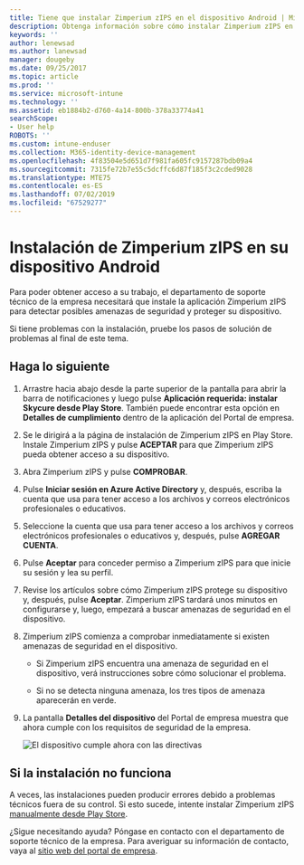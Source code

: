 ```yaml
---
title: Tiene que instalar Zimperium zIPS en el dispositivo Android | Microsoft Docs
description: Obtenga información sobre cómo instalar Zimperium zIPS en el dispositivo Android.
keywords: ''
author: lenewsad
ms.author: lanewsad
manager: dougeby
ms.date: 09/25/2017
ms.topic: article
ms.prod: ''
ms.service: microsoft-intune
ms.technology: ''
ms.assetid: eb1884b2-d760-4a14-800b-378a33774a41
searchScope:
- User help
ROBOTS: ''
ms.custom: intune-enduser
ms.collection: M365-identity-device-management
ms.openlocfilehash: 4f83504e5d651d7f981fa605fc9157287bdb09a4
ms.sourcegitcommit: 7315fe72b7e55c5dcffc6d87f185f3c2cded9028
ms.translationtype: MTE75
ms.contentlocale: es-ES
ms.lasthandoff: 07/02/2019
ms.locfileid: "67529277"
---
```

# <a name="install-zimperium-zips-on-your-android-device"></a>Instalación de Zimperium zIPS en su dispositivo Android

Para poder obtener acceso a su trabajo, el departamento de soporte técnico de la empresa necesitará que instale la aplicación Zimperium zIPS para detectar posibles amenazas de seguridad y proteger su dispositivo.

Si tiene problemas con la instalación, pruebe los pasos de solución de problemas al final de este tema.

## <a name="what-you-need-to-do"></a>Haga lo siguiente

1. Arrastre hacia abajo desde la parte superior de la pantalla para abrir la barra de notificaciones y luego pulse **Aplicación requerida: instalar Skycure desde Play Store**. También puede encontrar esta opción en __Detalles de cumplimiento__ dentro de la aplicación del Portal de empresa.

2. Se le dirigirá a la página de instalación de Zimperium zIPS en Play Store. Instale Zimperium zIPS y pulse **ACEPTAR** para que Zimperium zIPS pueda obtener acceso a su dispositivo.

3. Abra Zimperium zIPS y pulse **COMPROBAR**.

4. Pulse **Iniciar sesión en Azure Active Directory** y, después, escriba la cuenta que usa para tener acceso a los archivos y correos electrónicos profesionales o educativos.

5. Seleccione la cuenta que usa para tener acceso a los archivos y correos electrónicos profesionales o educativos y, después, pulse **AGREGAR CUENTA**.

6. Pulse **Aceptar** para conceder permiso a Zimperium zIPS para que inicie su sesión y lea su perfil.

7. Revise los artículos sobre cómo Zimperium zIPS protege su dispositivo y, después, pulse **Aceptar**. Zimperium zIPS tardará unos minutos en configurarse y, luego, empezará a buscar amenazas de seguridad en el dispositivo.

8. Zimperium zIPS comienza a comprobar inmediatamente si existen amenazas de seguridad en el dispositivo.

   * Si Zimperium zIPS encuentra una amenaza de seguridad en el dispositivo, verá instrucciones sobre cómo solucionar el problema.

   * Si no se detecta ninguna amenaza, los tres tipos de amenaza aparecerán en verde.

11. La pantalla **Detalles del dispositivo** del Portal de empresa muestra que ahora cumple con los requisitos de seguridad de la empresa.

    ![El dispositivo cumple ahora con las directivas](./media/mtd-device-now-compliant-android.png)

## <a name="if-the-installation-doesnt-work"></a>Si la instalación no funciona

A veces, las instalaciones pueden producir errores debido a problemas técnicos fuera de su control. Si esto sucede, intente instalar Zimperium zIPS [manualmente desde Play Store](https://play.google.com/store/apps/details?id=com.zimperium.zips).

¿Sigue necesitando ayuda? Póngase en contacto con el departamento de soporte técnico de la empresa. Para averiguar su información de contacto, vaya al [sitio web del portal de empresa](https://go.microsoft.com/fwlink/?linkid=2010980).
